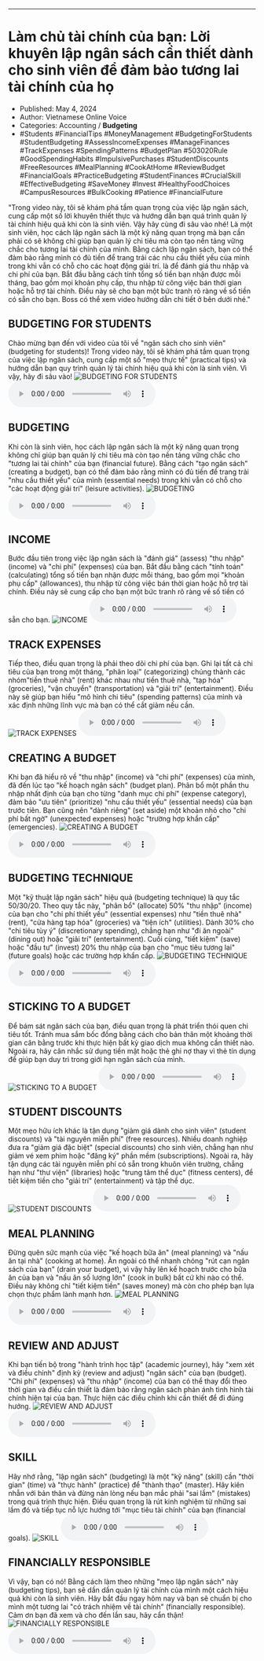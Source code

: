 
---

# Làm chủ tài chính của bạn: Lời khuyên lập ngân sách cần thiết dành cho sinh viên để đảm bảo tương lai tài chính của họ

- Published: May 4, 2024
- Author: Vietnamese Online Voice
- Categories: Accounting / **Budgeting**
- #Students #FinancialTips #MoneyManagement #BudgetingForStudents #StudentBudgeting #AssessIncomeExpenses #ManageFinances #TrackExpenses #SpendingPatterns #BudgetPlan #503020Rule #GoodSpendingHabits #ImpulsivePurchases #StudentDiscounts #FreeResources #MealPlanning #CookAtHome #ReviewBudget #FinancialGoals #PracticeBudgeting #StudentFinances #CrucialSkill #EffectiveBudgeting #SaveMoney #Invest #HealthyFoodChoices #CampusResources #BulkCooking #Patience #FinancialFuture

"Trong video này, tôi sẽ khám phá tầm quan trọng của việc lập ngân sách, cung cấp một số lời khuyên thiết thực và hướng dẫn bạn quá trình quản lý tài chính hiệu quả khi còn là sinh viên. Vậy hãy cùng đi sâu vào nhé! Là một sinh viên, học cách lập ngân sách là một kỹ năng quan trọng mà bạn cần phải có sẽ không chỉ giúp bạn quản lý chi tiêu mà còn tạo nền tảng vững chắc cho tương lai tài chính của mình. Bằng cách lập ngân sách, bạn có thể đảm bảo rằng mình có đủ tiền để trang trải các nhu cầu thiết yếu của mình trong khi vẫn có chỗ cho các hoạt động giải trí. là để đánh giá thu nhập và chi phí của bạn. Bắt đầu bằng cách tính tổng số tiền bạn nhận được mỗi tháng, bao gồm mọi khoản phụ cấp, thu nhập từ công việc bán thời gian hoặc hỗ trợ tài chính. Điều này sẽ cho bạn một bức tranh rõ ràng về số tiền có sẵn cho bạn. Boss có thể xem video hướng dẫn chi tiết ở bên dưới nhé."


## BUDGETING FOR STUDENTS

Chào mừng bạn đến với video của tôi về "ngân sách cho sinh viên" (budgeting for students)! Trong video này, tôi sẽ khám phá tầm quan trọng của việc lập ngân sách, cung cấp một số "mẹo thực tế" (practical tips) và hướng dẫn bạn quy trình quản lý tài chính hiệu quả khi còn là sinh viên. Vì vậy, hãy đi sâu vào!
![BUDGETING FOR STUDENTS](https://http-archiver-apis-production-80.schnworks.com/storage/images/transitions/2024-05-04/transition-19052734945-Montserrat-Black-9C27B0.jpg)
<audio controls>
    <source src="https://http-archiver-apis-production-80.schnworks.com/storage/storage/audio/file-19577019573.mp3" type="audio/mpeg">
</audio>



## BUDGETING

Khi còn là sinh viên, học cách lập ngân sách là một kỹ năng quan trọng không chỉ giúp bạn quản lý chi tiêu mà còn tạo nền tảng vững chắc cho "tương lai tài chính" của bạn (financial future). Bằng cách "tạo ngân sách" (creating a budget), bạn có thể đảm bảo rằng mình có đủ tiền để trang trải "nhu cầu thiết yếu" của mình (essential needs) trong khi vẫn có chỗ cho "các hoạt động giải trí" (leisure activities).
![BUDGETING](https://http-archiver-apis-production-80.schnworks.com/storage/images/transitions/2024-05-04/transition--15016783211-Montserrat-Thin-4A148C.jpg)
<audio controls>
    <source src="https://http-archiver-apis-production-80.schnworks.com/storage/storage/audio/file-37158172366.mp3" type="audio/mpeg">
</audio>



## INCOME

Bước đầu tiên trong việc lập ngân sách là "đánh giá" (assess) "thu nhập" (income) và "chi phí" (expenses) của bạn. Bắt đầu bằng cách "tính toán" (calculating) tổng số tiền bạn nhận được mỗi tháng, bao gồm mọi "khoản phụ cấp" (allowances), thu nhập từ công việc bán thời gian hoặc hỗ trợ tài chính. Điều này sẽ cung cấp cho bạn một bức tranh rõ ràng về số tiền có sẵn cho bạn.
![INCOME](https://http-archiver-apis-production-80.schnworks.com/storage/images/transitions/2024-05-04/transition-12685069848-Montserrat-ExtraBold-512DA8.jpg)
<audio controls>
    <source src="https://http-archiver-apis-production-80.schnworks.com/storage/storage/audio/file-27074506508.mp3" type="audio/mpeg">
</audio>



## TRACK EXPENSES

Tiếp theo, điều quan trọng là phải theo dõi chi phí của bạn. Ghi lại tất cả chi tiêu của bạn trong một tháng, "phân loại" (categorizing) chúng thành các nhóm"tiền thuê nhà" (rent) khác nhau như tiền thuê nhà, "tạp hóa" (groceries), "vận chuyển" (transportation) và "giải trí" (entertainment). Điều này sẽ giúp bạn hiểu "mô hình chi tiêu" (spending patterns) của mình và xác định những lĩnh vực mà bạn có thể cắt giảm nếu cần.
![TRACK EXPENSES](https://http-archiver-apis-production-80.schnworks.com/storage/images/transitions/2024-05-04/transition--5358951978-Montserrat-Thin-4A148C.jpg)
<audio controls>
    <source src="https://http-archiver-apis-production-80.schnworks.com/storage/storage/audio/file-10949635515.mp3" type="audio/mpeg">
</audio>



## CREATING A BUDGET

Khi bạn đã hiểu rõ về "thu nhập" (income) và "chi phí" (expenses) của mình, đã đến lúc tạo "kế hoạch ngân sách" (budget plan). Phân bổ một phần thu nhập nhất định của bạn cho từng "danh mục chi phí" (expense category), đảm bảo "ưu tiên" (prioritize) "nhu cầu thiết yếu" (essential needs) của bạn trước tiên. Bạn cũng nên "dành riêng" (set aside) một khoản nhỏ cho "chi phí bất ngờ" (unexpected expenses) hoặc "trường hợp khẩn cấp" (emergencies).
![CREATING A BUDGET](https://http-archiver-apis-production-80.schnworks.com/storage/images/transitions/2024-05-04/transition--10625371596-Montserrat-Thin-283593.jpg)
<audio controls>
    <source src="https://http-archiver-apis-production-80.schnworks.com/storage/storage/audio/file-35617971977.mp3" type="audio/mpeg">
</audio>



## BUDGETING TECHNIQUE

Một "kỹ thuật lập ngân sách" hiệu quả (budgeting technique) là quy tắc 50/30/20. Theo quy tắc này, "phân bổ" (allocate) 50% "thu nhập" (income) của bạn cho "chi phí thiết yếu" (essential expenses) như "tiền thuê nhà" (rent), "cửa hàng tạp hóa" (groceries) và "tiện ích" (utilities). Dành 30% cho "chi tiêu tùy ý" (discretionary spending), chẳng hạn như "đi ăn ngoài" (dining out) hoặc "giải trí" (entertainment). Cuối cùng, "tiết kiệm" (save) hoặc "đầu tư" (invest) 20% thu nhập của bạn cho "mục tiêu tương lai" (future goals) hoặc các trường hợp khẩn cấp.
![BUDGETING TECHNIQUE](https://http-archiver-apis-production-80.schnworks.com/storage/images/transitions/2024-05-04/transition--6432100773-Montserrat-Thin-9C27B0.jpg)
<audio controls>
    <source src="https://http-archiver-apis-production-80.schnworks.com/storage/storage/audio/file-4693408287.mp3" type="audio/mpeg">
</audio>



## STICKING TO A BUDGET

Để bám sát ngân sách của bạn, điều quan trọng là phát triển thói quen chi tiêu tốt. Tránh mua sắm bốc đồng bằng cách cho bản thân một khoảng thời gian cân bằng trước khi thực hiện bất kỳ giao dịch mua không cần thiết nào. Ngoài ra, hãy cân nhắc sử dụng tiền mặt hoặc thẻ ghi nợ thay vì thẻ tín dụng để giúp bạn duy trì trong giới hạn ngân sách của mình.
![STICKING TO A BUDGET](https://http-archiver-apis-production-80.schnworks.com/storage/images/transitions/2024-05-04/transition-5174241970-Montserrat-Black-880E4F.jpg)
<audio controls>
    <source src="https://http-archiver-apis-production-80.schnworks.com/storage/storage/audio/file-41315558155.mp3" type="audio/mpeg">
</audio>



## STUDENT DISCOUNTS

Một mẹo hữu ích khác là tận dụng "giảm giá dành cho sinh viên" (student discounts) và "tài nguyên miễn phí" (free resources). Nhiều doanh nghiệp đưa ra "giảm giá đặc biệt" (special discounts) cho sinh viên, chẳng hạn như giảm vé xem phim hoặc "đăng ký" phần mềm (subscriptions). Ngoài ra, hãy tận dụng các tài nguyên miễn phí có sẵn trong khuôn viên trường, chẳng hạn như "thư viện" (libraries) hoặc "trung tâm thể dục" (fitness centers), để tiết kiệm tiền cho "giải trí" (entertainment) và tập thể dục.
![STUDENT DISCOUNTS](https://http-archiver-apis-production-80.schnworks.com/storage/images/transitions/2024-05-04/transition-10608033410-Montserrat-Regular-283593.jpg)
<audio controls>
    <source src="https://http-archiver-apis-production-80.schnworks.com/storage/storage/audio/file-22048763344.mp3" type="audio/mpeg">
</audio>



## MEAL PLANNING

Đừng quên sức mạnh của việc "kế hoạch bữa ăn" (meal planning) và "nấu ăn tại nhà" (cooking at home). Ăn ngoài có thể nhanh chóng "rút cạn ngân sách của bạn" (drain your budget), vì vậy hãy lên kế hoạch trước cho bữa ăn của bạn và "nấu ăn số lượng lớn" (cook in bulk) bất cứ khi nào có thể. Điều này không chỉ "tiết kiệm tiền" (saves money) mà còn cho phép bạn lựa chọn thực phẩm lành mạnh hơn.
![MEAL PLANNING](https://http-archiver-apis-production-80.schnworks.com/storage/images/transitions/2024-05-04/transition--15397394812-Montserrat-ExtraBold-1A237E.jpg)
<audio controls>
    <source src="https://http-archiver-apis-production-80.schnworks.com/storage/storage/audio/file-27270838845.mp3" type="audio/mpeg">
</audio>



## REVIEW AND ADJUST

Khi bạn tiến bộ trong "hành trình học tập" (academic journey), hãy "xem xét và điều chỉnh" định kỳ (review and adjust) "ngân sách" của bạn (budget). "Chi phí" (expenses) và "thu nhập" (income) của bạn có thể thay đổi theo thời gian và điều cần thiết là đảm bảo rằng ngân sách phản ánh tình hình tài chính hiện tại của bạn. Thực hiện các điều chỉnh khi cần thiết để đi đúng hướng.
![REVIEW AND ADJUST](https://http-archiver-apis-production-80.schnworks.com/storage/images/transitions/2024-05-04/transition--25756125309-Montserrat-Black-1A237E.jpg)
<audio controls>
    <source src="https://http-archiver-apis-production-80.schnworks.com/storage/storage/audio/file-17974557728.mp3" type="audio/mpeg">
</audio>



## SKILL

Hãy nhớ rằng, "lập ngân sách" (budgeting) là một "kỹ năng" (skill) cần "thời gian" (time) và "thực hành" (practice) để "thành thạo" (master). Hãy kiên nhẫn với bản thân và đừng nản lòng nếu bạn mắc phải "sai lầm" (mistakes) trong quá trình thực hiện. Điều quan trọng là rút kinh nghiệm từ những sai lầm đó và tiếp tục nỗ lực hướng tới "mục tiêu tài chính" của bạn (financial goals).
![SKILL](https://http-archiver-apis-production-80.schnworks.com/storage/images/transitions/2024-05-04/transition--27391806299-Montserrat-SemiBold-9C27B0.jpg)
<audio controls>
    <source src="https://http-archiver-apis-production-80.schnworks.com/storage/storage/audio/file-16462814746.mp3" type="audio/mpeg">
</audio>



## FINANCIALLY RESPONSIBLE

Vì vậy, bạn có nó! Bằng cách làm theo những "mẹo lập ngân sách" này (budgeting tips), bạn sẽ dần dần quản lý tài chính của mình một cách hiệu quả khi còn là sinh viên. Hãy bắt đầu ngay hôm nay và bạn sẽ chuẩn bị cho mình một tương lai "có trách nhiệm về tài chính" (financially responsible). Cảm ơn bạn đã xem và cho đến lần sau, hãy cẩn thận!
![FINANCIALLY RESPONSIBLE](https://http-archiver-apis-production-80.schnworks.com/storage/images/transitions/2024-05-04/transition-19400343383-Montserrat-SemiBold-004895.jpg)
<audio controls>
    <source src="https://http-archiver-apis-production-80.schnworks.com/storage/storage/audio/file-36500524788.mp3" type="audio/mpeg">
</audio>

